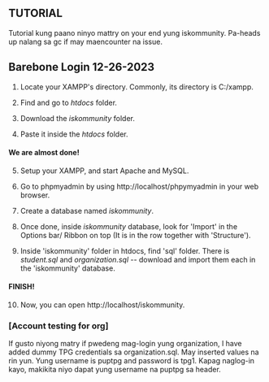 ## TUTORIAL 

Tutorial kung paano ninyo mattry on your end yung iskommunity. Pa-heads up nalang sa gc if may maencounter na issue.

## Barebone Login 12-26-2023

1. Locate your XAMPP's directory. Commonly, its directory is C:/xampp.

2. Find and go to *htdocs* folder.

3. Download the *iskommunity* folder.

4. Paste it inside the *htdocs* folder.

#### We are almost done!

5. Setup your XAMPP, and start Apache and MySQL.

6. Go to phpmyadmin by using http://localhost/phpymyadmin in your web browser.

7. Create a database named *iskommunity*.

8. Once done, inside *iskommunity* database, look for 'Import' in the Options bar/ Ribbon on top (It is in the row together with 'Structure').

9. Inside 'iskommunity' folder in htdocs, find 'sql' folder. There is *student.sql* and *organization.sql* -- download and import them each in the 'iskommunity' database.

#### FINISH!

10. Now,  you can open http://localhost/iskommunity.

### [Account testing for org]
If gusto niyong matry if pwedeng mag-login yung organization, I have added dummy TPG credentials sa organization.sql. May inserted values na rin yun. Yung username is puptpg and password is tpg1. Kapag naglog-in kayo, makikita niyo dapat yung username na puptpg sa header. 

